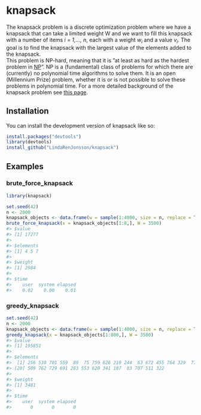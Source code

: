 
<!-- README.md is generated from README.Rmd. Please edit that file -->

# knapsack

<!-- badges: start -->
<!-- badges: end -->

The knapsack problem is a discrete optimization problem where we have a
knapsack that can take a limited weight W and we want to fill this
knapsack with a number of items *i = 1,…, n*, each with a weight
*w<sub>i</sub>* and a value *v<sub>i</sub>*. The goal is to find the
knapsack with the largest value of the elements added to the knapsack.  
This problem is NP-hard, meaning that it is ”at least as hard as the
hardest problem in [NP](https://en.wikipedia.org/wiki/NP-hardness)”. NP
is a (fundamental) class of problems for which there are (currently) no
polynomial time algorithms to solve them. It is an open (Millennium
Prize) problem, whether it is or is not possible to solve these problems
in polynomial time. For a more detailed background of the knapsack
problem see [this page](https://en.wikipedia.org/wiki/Knapsack_problem).

## Installation

You can install the development version of knapsack like so:

``` r
install.packages("devtools")
library(devtools)
install_github("LindaRenJonsson/knapsack")
```

## Examples

### brute\_force\_knapsack

``` r
library(knapsack)

set.seed(42)
n <- 2000
knapsack_objects <- data.frame(w = sample(1:4000, size = n, replace = TRUE), v <- runif(n = n, 0, 10000))
brute_force_knapsack(x = knapsack_objects[1:8,], W = 3500)
#> $value
#> [1] 17277
#> 
#> $elements
#> [1] 4 5 7
#> 
#> $weight
#> [1] 2984
#> 
#> $time
#>    user  system elapsed 
#>    0.02    0.00    0.01
```

### greedy\_knapsack

``` r
set.seed(42)
n <- 2000
knapsack_objects <- data.frame(w = sample(1:4000, size = n, replace = TRUE), v <- runif(n = n, 0, 10000))
greedy_knapsack(x = knapsack_objects[1:800,], W = 3500)
#> $value
#> [1] 195851
#> 
#> $elements
#>  [1] 256 530 701 559  89  75 759 626 219 244  63 672 455 764 329  77 705 320 110
#> [20] 509 762 729 691 283 553 620 341 187  83 707 511 322
#> 
#> $weight
#> [1] 3481
#> 
#> $time
#>    user  system elapsed 
#>       0       0       0
```
